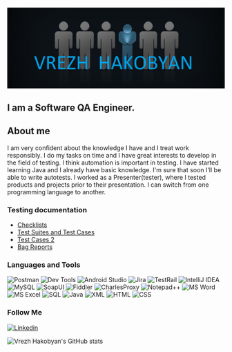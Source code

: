 ![Header](https://github.com/Vrezhhakobyan1/Vrezhhakobyan1/blob/main/assets/header.png)

## I am a Software QA Engineer.

## About me
I am very confident about the knowledge I have and I treat work responsibly․ I do my tasks
on time and I have great interests to develop in the field of testing. I think automation is
important in testing. I have started learning Java and I already have basic knowledge. I'm
sure that soon I'll be able to write autotests. I worked as a Presenter(tester), where I tested
products and projects prior to their presentation. I can switch from one programming
language to another.

### Testing documentation
- [Checklists](https://github.com/Vrezhhakobyan1/Testing-Checklists)
- [Test Suites and Test Cases ](https://github.com/Vrezhhakobyan1/Test-Suites-and-Test-Cases)
- [Test Cases 2](https://github.com/Vrezhhakobyan1/Test-Cases-2)
- [Bag Reports](https://github.com/Vrezhhakobyan1/Bag-Reports)


### Languages and  Tools 
![Postman](https://img.shields.io/badge/-Postman-black?style=for-the-badge&logo=postman)
![Dev Tools](https://img.shields.io/badge/-DevTools-black?style=for-the-badge&logo=googlechrome)
![Android Studio](https://img.shields.io/badge/-AndroidStudio-black?style=for-the-badge&logo=androidstudio)
![Jira](https://img.shields.io/badge/-Jira-black?style=for-the-badge&logo=Jira&logoColor=blue)
![TestRail](https://img.shields.io/badge/-TestRail-black?style=for-the-badge&logo=testrail)
![IntelliJ IDEA](https://img.shields.io/badge/-IntelliJIDEA-black?style=for-the-badge&logo=IntelliJIDEA)
![MySQL](https://img.shields.io/badge/-MySQL-black?style=for-the-badge&logo=MySQL)
![SoapUI](https://img.shields.io/badge/-SoapUI-black?style=for-the-badge)
![Fiddler](https://img.shields.io/badge/-Fiddler-black?style=for-the-badge)
![CharlesProxy](https://img.shields.io/badge/-CharlesProxy-black?style=for-the-badge)
![Notepad++](https://img.shields.io/badge/-Notepad++-black?style=for-the-badge&logo=notepad%2b%2b)
![MS Word](https://img.shields.io/badge/-MSWord-black?style=for-the-badge&logo=microsoftWord&logoColor=blue)
![MS Excel](https://img.shields.io/badge/-MSExcel-black?style=for-the-badge&logo=microsoftexcel&logoColor=green)
![SQL](https://img.shields.io/badge/-SQL-black?style=for-the-badge)
![Java](https://img.shields.io/badge/-Java-black?style=for-the-badge)
![XML](https://img.shields.io/badge/-XML-black?style=for-the-badge)
![HTML](https://img.shields.io/badge/-HTML-black?style=for-the-badge&)
![CSS](https://img.shields.io/badge/-Css-black?style=for-the-badge)

### Follow Me
[![Linkedin](https://img.shields.io/badge/-Linkedin-black?style=for-the-badge&logo=linkedin&logoColor=blue)](https://www.linkedin.com/in/-hakobyan/)

![Vrezh Hakobyan's GitHub stats](https://github-readme-stats.vercel.app/api?username=Vrezhhakobyan1&hide=stars,prs,contribs&theme=dark&show_icons=true)